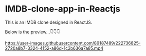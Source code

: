 # IMDB-clone-app-in-Reactjs

This is an IMDB clone designed in ReactJS.

Below is the preview...👇👇👇

https://user-images.githubusercontent.com/89187489/222736825-2720a8b7-3324-4152-a86d-1c3b636a7a85.mp4

